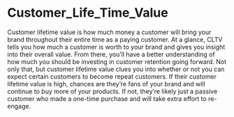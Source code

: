# Customer_Life_Time_Value
Customer lifetime value is how much money a customer will bring your brand throughout their entire time as a paying customer.  At a glance, CLTV tells you how much a customer is worth to your brand and gives you insight into their overall value. From there, you’ll have a better understanding of how much you should be investing in customer retention going forward.  Not only that, but customer lifetime value clues you into whether or not you can expect certain customers to become repeat customers. If their customer lifetime value is high, chances are they’re fans of your brand and will continue to buy more of your products. If not, they’re likely just a passive customer who made a one-time purchase and will take extra effort to re-engage.
